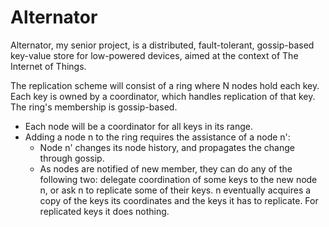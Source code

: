# Alternator
Alternator, my senior project, is a distributed, fault-tolerant, gossip-based key-value store for low-powered devices, aimed at the context of The Internet of Things.

The replication scheme will consist of a ring where N nodes hold each key. Each key is owned by a coordinator, which handles replication of that key. The ring's membership is gossip-based.

* Each node will be a coordinator for all keys in its range.
* Adding a node n to the ring requires the assistance of a node n':
	* Node n' changes its node history, and propagates the change through gossip.
	* As nodes are notified of new member, they can do any of the following two: delegate coordination of some keys to the new node n, or ask n to replicate some of their keys. n eventually acquires a copy of the keys its coordinates and the keys it has to replicate. For replicated keys it does nothing.
